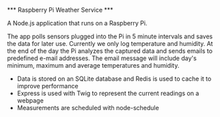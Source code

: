 *** Raspberry Pi Weather Service ***

A Node.js application that runs on a Raspberry Pi.

The app polls sensors plugged into the Pi in 5 minute intervals and saves the data for later use. Currently we only log temperature and humidity.
At the end of the day the Pi analyzes the captured data and sends emails to predefined e-mail addresses.
The email message will include day's minimum, maximum and average temperatures and humidity.

* Data is stored on an SQLite database and Redis is used to cache it to improve performance
* Express is used with Twig to represent the current readings on a webpage
* Measurements are scheduled with node-schedule
